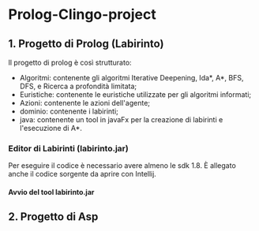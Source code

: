# Prolog-Clingo-project

## 1. Progetto di Prolog (Labirinto)
  Il progetto di prolog è così strutturato:
  * Algoritmi: contenente gli algoritmi Iterative Deepening, Ida*, A*, BFS, DFS, e Ricerca a profondità limitata;
  * Euristiche: contenente le euristiche utilizzate per gli algoritmi informati;
  * Azioni: contenente le azioni dell'agente;
  * dominio: contenente i labirinti;
  * java: contenente un tool in javaFx per la creazione di labirinti e l'esecuzione di A*.
### Editor di Labirinti (labirinto.jar)
Per eseguire il codice è necessario avere almeno le sdk 1.8. 
È allegato anche il codice sorgente da aprire con Intellij.

#### Avvio del tool labirinto.jar

## 2. Progetto di Asp
